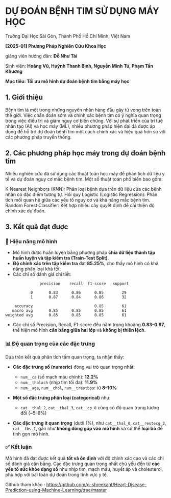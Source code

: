 # DỰ ĐOÁN BỆNH TIM SỬ DỤNG MÁY HỌC
Trường Đại Học Sài Gòn, Thành Phố Hồ Chí Minh, Việt Nam


**[2025-01] Phương Pháp Nghiên Cứu Khoa Học**


giảng viên hướng đãn: **Đỗ Như Tài**


Sinh viên: **Hoàng Vũ, Huỳnh Thanh Bình, Nguyễn Minh Tú, Phạm Tấn Khương**


**Mục tiêu:  Tối ưu mô hình dự đoán bệnh tim bằng máy học**

## 1. Giới thiệu
Bệnh tim là một trong những nguyên nhân hàng đầu gây tử vong trên toàn thế giới. Việc chẩn đoán sớm và chính xác bệnh tim có ý nghĩa quan trọng trong việc điều trị và giảm nguy cơ biến chứng. Với sự phát triển của trí tuệ nhân tạo (AI) và học máy (ML), nhiều phương pháp hiện đại đã được áp dụng để hỗ trợ dự đoán bệnh tim một cách chính xác và hiệu quả hơn so với các phương pháp truyền thống.

## 2. Các phương pháp học máy trong dự đoán bệnh tim
Nhiều nghiên cứu đã sử dụng các thuật toán học máy để phân tích dữ liệu y tế và dự đoán nguy cơ mắc bệnh tim. Một số thuật toán phổ biến bao gồm:

K-Nearest Neighbors (KNN): Phân loại bệnh dựa trên dữ liệu của các bệnh nhân có đặc điểm tương tự.
Hồi quy Logistic (Logistic Regression): Phân tích mối quan hệ giữa các yếu tố nguy cơ và khả năng mắc bệnh tim.
Random Forest Classifier: Kết hợp nhiều cây quyết định để cải thiện độ chính xác dự đoán.

## 3. Kết quả đạt được

### 🎯 Hiệu năng mô hình

* Mô hình được huấn luyện bằng phương pháp **chia dữ liệu thành tập huấn luyện và tập kiểm tra (Train-Test Split)**.
* **Độ chính xác trên tập kiểm tra** đạt **85.25%**, cho thấy mô hình có khả năng phân loại khá tốt.
* Các chỉ số đánh giá chi tiết:

```
               precision    recall  f1-score   support

           0       0.83      0.86      0.85        29
           1       0.87      0.84      0.86        32

    accuracy                           0.85        61
   macro avg       0.85      0.85      0.85        61
weighted avg       0.85      0.85      0.85        61
```

* Các chỉ số Precision, Recall, F1-score đều nằm trong khoảng **0.83–0.87**, thể hiện mô hình **cân bằng giữa hai lớp** và **không bị thiên lệch**.

### 📊 Độ quan trọng của các đặc trưng

Dựa trên kết quả phân tích tầm quan trọng, ta nhận thấy:

* **Các đặc trưng số (numeric)** đóng vai trò quan trọng nhất:

  * `num__ca` (số mạch máu chính): **12.2%**
  * `num__thalach` (nhịp tim tối đa): **11.9%**
  * `num__age`, `num__chol`, `num__trestbps`: từ **8–10%**

* **Một số đặc trưng phân loại (categorical)** như:

  * `cat__thal_2`, `cat__thal_3`, `cat__cp_0` cũng có độ quan trọng tương đối (\~5–8%)

* **Các đặc trưng ít quan trọng** (dưới 1%), như `cat__thal_0`, `cat__restecg_2`, `cat__fbs_1`, gần như **không đóng góp vào mô hình** và có thể **loại bỏ** để tinh gọn mô hình.

### ✅ Kết luận

Mô hình đã đạt được kết quả **tốt và ổn định** với độ chính xác cao và các chỉ số đánh giá cân bằng. Các đặc trưng quan trọng nhất chủ yếu đến từ **các yếu tố sức khỏe dạng số** như nhịp tim, mạch máu, huyết áp và cholesterol, phù hợp với bài toán dự đoán trong lĩnh vực y tế.



Github tham khảo : https://github.com/g-shreekant/Heart-Disease-Prediction-using-Machine-Learning/tree/master
